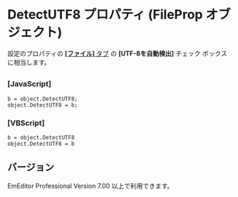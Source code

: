 # DetectUTF8 プロパティ (FileProp オブジェクト)

設定のプロパティの [**\[ファイル\]** タブ](../../dlg/properties/file/index) の **\[UTF-8を自動検出\]** チェック ボックスに相当します。

## 

### \[JavaScript\]

```
b = object.DetectUTF8;
object.DetectUTF8 = b;
```

### \[VBScript\]

```
b = object.DetectUTF8
object.DetectUTF8 = b
```

## バージョン

EmEditor Professional Version 7.00 以上で利用できます。

